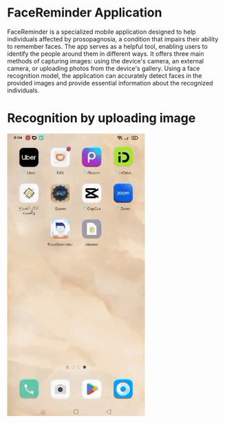 # FaceReminder Application

FaceReminder is a specialized mobile application designed to help individuals affected by prosopagnosia, a condition that impairs their ability to 
remember faces. The app serves as a helpful tool, enabling users to identify the people around them in different ways. It offers three main methods of 
capturing images: using the device's camera, an external camera, or uploading photos from the device's gallery.
Using a face recognition model, the application can accurately detect faces in the provided images and provide essential information about the 
recognized individuals. 

# Recognition by uploading image

<img src='Upload.gif'></img>
